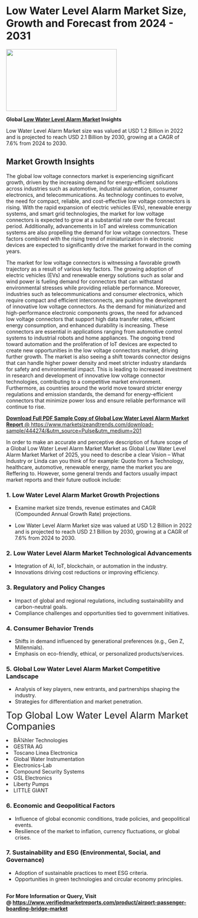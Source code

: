 <H1>Low Water Level Alarm Market Size, Growth and Forecast from 2024 - 2031</H1><img class="aligncenter size-medium wp-image-584254" src="https://thirdeyenews.in/wp-content/uploads/2024/09/Global-Market-Research-300x168.jpeg" alt="" width="300" height="168" /><p><strong>Global&nbsp;<a href="https://www.marketsizeandtrends.com/download-sample/444274/&amp;utm_source=Pulse&amp;utm_medium=201">Low Water Level Alarm Market</a> Insights</strong></p><p>Low Water Level Alarm Market size was valued at USD 1.2 Billion in 2022 and is projected to reach USD 2.1 Billion by 2030, growing at a CAGR of 7.6% from 2024 to 2030.</p><p><h2>Market Growth Insights</h2> <p>The global low voltage connectors market is experiencing significant growth, driven by the increasing demand for energy-efficient solutions across industries such as automotive, industrial automation, consumer electronics, and telecommunications. As technology continues to evolve, the need for compact, reliable, and cost-effective low voltage connectors is rising. With the rapid expansion of electric vehicles (EVs), renewable energy systems, and smart grid technologies, the market for low voltage connectors is expected to grow at a substantial rate over the forecast period. Additionally, advancements in IoT and wireless communication systems are also propelling the demand for low voltage connectors. These factors combined with the rising trend of miniaturization in electronic devices are expected to significantly drive the market forward in the coming years.</p> <p><a href="#"></a></p> <p>The market for low voltage connectors is witnessing a favorable growth trajectory as a result of various key factors. The growing adoption of electric vehicles (EVs) and renewable energy solutions such as solar and wind power is fueling demand for connectors that can withstand environmental stresses while providing reliable performance. Moreover, industries such as telecommunications and consumer electronics, which require compact and efficient interconnects, are pushing the development of innovative low voltage connectors. As the demand for miniaturized and high-performance electronic components grows, the need for advanced low voltage connectors that support high data transfer rates, efficient energy consumption, and enhanced durability is increasing. These connectors are essential in applications ranging from automotive control systems to industrial robots and home appliances. The ongoing trend toward automation and the proliferation of IoT devices are expected to create new opportunities in the low voltage connectors market, driving further growth. The market is also seeing a shift towards connector designs that can handle higher power density and meet stricter industry standards for safety and environmental impact. This is leading to increased investment in research and development of innovative low voltage connector technologies, contributing to a competitive market environment. Furthermore, as countries around the world move toward stricter energy regulations and emission standards, the demand for energy-efficient connectors that minimize power loss and ensure reliable performance will continue to rise.</p> <p><a href="#"></p><p><span class=""><strong>Download Full PDF Sample Copy of Global Low Water Level Alarm Market Report</strong> @ <a href="https://www.marketsizeandtrends.com/download-sample/444274/&amp;utm_source=Pulse&amp;utm_medium=201" target="_blank">https://www.marketsizeandtrends.com/download-sample/444274/&amp;utm_source=Pulse&amp;utm_medium=201</a></span></p><p>In order to make an accurate and perceptive description of future scope of a Global&nbsp;Low Water Level Alarm Market Market as Global&nbsp;Low Water Level Alarm Market Market of 2025, you need to describe a clear Vision &ndash; What Industry or Linda can you think of for example: Quote from a Technology, healthcare, automotive, renewable energy, name the market you are Reffering to. However, some general trends and factors usually impact market reports and their future outlook include:</p><h3>1.&nbsp;<strong>Low Water Level Alarm Market Growth Projections</strong></h3><ul><li>Examine market size trends, revenue estimates and CAGR (Compounded Annual Growth Rate) projections.</li><li><p>Low Water Level Alarm Market size was valued at USD 1.2 Billion in 2022 and is projected to reach USD 2.1 Billion by 2030, growing at a CAGR of 7.6% from 2024 to 2030.</p></li></ul><h3>2.&nbsp;<strong>Low Water Level Alarm Market Technological Advancements</strong></h3><ul><li>Integration of AI, IoT, blockchain, or automation in the industry.</li><li>Innovations driving cost reductions or improving efficiency.</li></ul><h3>3.&nbsp;<strong>Regulatory and Policy Changes</strong></h3><ul><li>Impact of global and regional regulations, including sustainability and carbon-neutral goals.</li><li>Compliance challenges and opportunities tied to government initiatives.</li></ul><h3>4.&nbsp;<strong>Consumer Behavior Trends</strong></h3><ul><li>Shifts in demand influenced by generational preferences (e.g., Gen Z, Millennials).</li><li>Emphasis on eco-friendly, ethical, or personalized products/services.</li></ul><h3>5.&nbsp;<strong>Global Low Water Level Alarm Market Competitive Landscape</strong></h3><ul><li>Analysis of key players, new entrants, and partnerships shaping the industry.</li><li>Strategies for differentiation and market penetration.</li></ul><p data-pm-slice="1 1 []"><span style="color: inherit; font-family: inherit; font-size: 25px;">Top Global Low Water Level Alarm Market Companies</span></p><div class="" data-test-id=""><p><li>BÃ¼hler Technologies</li><li> GESTRA AG</li><li> Toscano Linea Electronica</li><li> Global Water Instrumentation</li><li> Electronics-Lab</li><li> Compound Security Systems</li><li> GSL Electronics</li><li> Liberty Pumps</li><li> LITTLE GIANT</li></p></div><h3>6.&nbsp;<strong>Economic and Geopolitical Factors</strong></h3><ul><li>Influence of global economic conditions, trade policies, and geopolitical events.</li><li>Resilience of the market to inflation, currency fluctuations, or global crises.</li></ul><h3>7.&nbsp;<strong>Sustainability and ESG (Environmental, Social, and Governance)</strong></h3><ul><li>Adoption of sustainable practices to meet ESG criteria.</li><li>Opportunities in green technologies and circular economy principles.</li></ul><h2><strong style="font-size: 14px;">For More Information or Query, Visit @&nbsp;</strong><a style="background-color: #ffffff; font-size: 14px;" href="https://www.marketsizeandtrends.com/report/low-water-level-alarm-market/" target="_blank">https://www.verifiedmarketreports.com/product/airport-passenger-boarding-bridge-market</a></h2>
